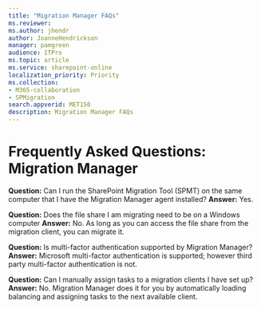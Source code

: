 ```yaml
---
title: "Migration Manager FAQs"
ms.reviewer: 
ms.author: jhendr
author: JoanneHendrickson
manager: pamgreen
audience: ITPro
ms.topic: article
ms.service: sharepoint-online
localization_priority: Priority
ms.collection: 
- M365-collaboration
- SPMigration
search.appverid: MET150
description: Migration Manager FAQs
---
```

# Frequently Asked Questions:  Migration Manager

**Question:**  Can I run the SharePoint Migration Tool (SPMT) on the same computer that I have the Migration Manager agent installed?
**Answer:**   Yes.</br>

**Question:**  Does the file share I am migrating need to be on a Windows computer
**Answer:**   No.  As long as you can access the file share from the migration client, you can migrate it.</br>

**Question:**  Is multi-factor authentication supported by Migration Manager?**Answer:**   Microsoft multi-factor authentication is supported; however third party multi-factor authentication is not.</br>

**Question:**  Can I manually assign tasks to a migration clients I have set up?**Answer:**   No. Migration Manager does it for you by automatically loading balancing and assigning tasks to the next available client.</br>
